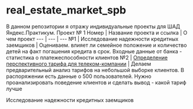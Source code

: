 # real_estate_market_spb
В данном репозитории я отражу индивидуальные проекты для ШАД Яндекс.Практикум.
Проект № 1 
Номер | Название проекта и ссылка | О чем проект
--- | --- | ---
№1 | Исследование надежности кредитных заемщиков | Оцениваем. влияет ли семейное положение и количество детей на факт погашения кредита в срок. Входные данные от банка - статистика о платежеспособности клиентов
№2 | [Определение перспективного тарифа для телеком-компании](https://nbviewer.jupyter.org/github/mksmandrik/real_estate_market_spb/blob/main/%D0%9C%D0%95%D0%93%D0%90%D0%9B%D0%90%D0%98%CC%86%D0%9D%D0%A4%D0%98%D0%9D%D0%90%D0%9B.ipynb) | Делаем предварительный анализ тарифов на небольшой выборке клиентов. В распоряжении есть данные о 500 пользователей. Нужно проанализировать поведение клиентов и сделать вывод - какой тариф лучше


Исследование надежности кредитных заемщиков


